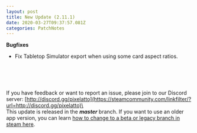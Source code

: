 ```yaml
---
layout: post
title: New Update (2.11.1)
date: 2020-03-27T09:37:57.081Z
categories: PatchNotes
---
```

<!--StartFragment-->

**Bugfixes**

* Fix Tabletop Simulator export when using some card aspect ratios.

\
\
\
\
If you have feedback or want to report an issue, please join to our Discord server: [http://discord.gg/pixelatto](https://steamcommunity.com/linkfilter/?url=http://discord.gg/pixelatto)\
\
This update is released in the ***master*** branch. If you want to use an older app version, you can learn [how to change to a beta or legacy branch in steam here](https://steamcommunity.com/linkfilter/?url=https://steamcommunity.com/sharedfiles/filedetails/?id=1129108624).

<!--EndFragment-->
